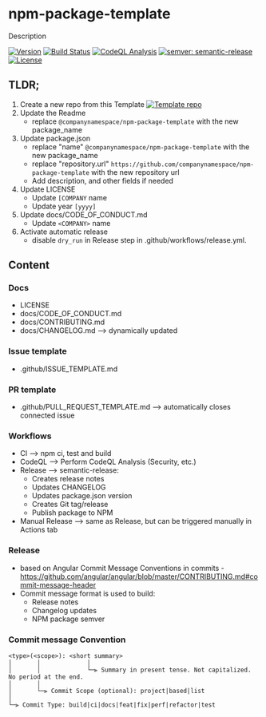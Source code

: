 # npm-package-template

Description

[![Version](https://img.shields.io/npm/v/@companynamespace/npm-package-template.svg)](https://npmjs.org/package/@companynamespace/npm-package-template)
[![Build Status](https://github.com/companynamespace/npm-package-template/workflows/CI/badge.svg?branch=main)](https://github.com/companynamespace/npm-package-template/actions)
[![CodeQL Analysis](https://github.com/companynamespace/npm-package-template/workflows/CodeQL/badge.svg?branch=main)](https://github.com/companynamespace/npm-package-template/actions)
[![semver: semantic-release](https://img.shields.io/badge/semver-semantic--release-blue.svg)](https://github.com/semantic-release/semantic-release)
[![License](https://img.shields.io/badge/License-Apache%202.0-blue.svg)](https://opensource.org/licenses/Apache-2.0)

## TLDR;

1. Create a new repo from this Template
   [![Template repo](https://docs.github.com/assets/images/help/repository/use-this-template-button.png)](https://docs.github.com/en/github/creating-cloning-and-archiving-repositories/creating-a-repository-from-a-template)
2. Update the Readme
    - replace `@companynamespace/npm-package-template`  with the new package_name
3. Update package.json
    - replace "name" `@companynamespace/npm-package-template`  with the new package_name
    - replace "repository.url" `https://github.com/companynamespace/npm-package-template`  with the new repository url
    - Add description, and other fields if needed
4. Update LICENSE
    - Update `[COMPANY` name
    - Update year `[yyyy]`
5. Update docs/CODE_OF_CONDUCT.md
    - Update `<COMPANY>` name
6. Activate automatic release
    - disable `dry_run` in Release step in .github/workflows/release.yml.

## Content

### Docs
  - LICENSE
  - docs/CODE_OF_CONDUCT.md
  - docs/CONTRIBUTING.md
  - docs/CHANGELOG.md --> dynamically updated

### Issue template
  - .github/ISSUE_TEMPLATE.md

### PR template
  - .github/PULL_REQUEST_TEMPLATE.md --> automatically closes connected issue

### Workflows
  - CI --> npm ci, test and build
  - CodeQL --> Perform CodeQL Analysis (Security, etc.)
  - Release --> semantic-release:
    * Creates release notes
    * Updates CHANGELOG
    * Updates package.json version
    * Creates Git tag/release
    * Publish package to NPM
  - Manual Release --> same as Release, but can be triggered manually in Actions tab

### Release
  - based on Angular Commit Message Conventions in commits -
    https://github.com/angular/angular/blob/master/CONTRIBUTING.md#commit-message-header
  - Commit message format is used to build:
    * Release notes
    * Changelog updates
    * NPM package semver

### Commit message Convention

```
<type>(<scope>): <short summary>
│       │             │
│       │             └─⫸ Summary in present tense. Not capitalized. No period at the end.
│       │
│       └─⫸ Commit Scope (optional): project|based|list
│
└─⫸ Commit Type: build|ci|docs|feat|fix|perf|refactor|test
```


